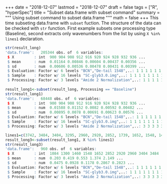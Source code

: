 +++
date = "2018-12-07"
lastmod = "2018-12-07"
draft = false
tags = ["R", "hyperSpec"]
title = "Subset data.frame with subset command"
summary = """
Using subset command to subset data.frame
"""
math = false
+++
This time subseting data.frame with `subset` fuction. The structure of the data can be checked with `str` function.
First example subsets one processing type (Baseline), second extracts only wavenumbers from the list by using `X %in% lines1` declaration.

```r
str(result_long)
'data.frame':   205344 obs. of  6 variables:
 $ X         : int  900 904 908 912 916 920 924 928 932 936 ...
 $ mean      : num  0.01164 0.00846 0.00604 0.00437 0.00356 ...
 $ sd        : num  0.00606 0.00536 0.00478 0.00431 0.00399 ...
 $ Evaluation: Factor w/ 6 levels "BCN","De-tail 1548",..: 1 1 1 1 1 1 1 1 1 1 ...
 $ Sample    : Factor w/ 16 levels "SC-glyb3.0.img",..: 1 1 1 1 1 1 1 1 1 1 ...
 $ Processing: Factor w/ 3 levels "Amide 2 Normalization",..: 1 1 1 1 1 1 1 1 1 1 ...
 
result_long1<-subset(result_long, Processing == "Baseline")
str(result_long1)
'data.frame':   68448 obs. of  6 variables:
 $ X         : int  900 904 908 912 916 920 924 928 932 936 ...
 $ mean      : num  0.01588 0.01152 0.0082 0.00592 0.00482 ...
 $ sd        : num  0.00895 0.0078 0.00691 0.00623 0.00576 ...
 $ Evaluation: Factor w/ 6 levels "BCN","De-tail 1548",..: 1 1 1 1 1 1 1 1 1 1 ...
 $ Sample    : Factor w/ 16 levels "SC-glyb3.0.img",..: 1 1 1 1 1 1 1 1 1 1 ...
 $ Processing: Factor w/ 3 levels "Amide 2 Normalization",..: 3 3 3 3 3 3 3 3 3 3 ...

lines1=c(3742, 3484, 3404, 3295, 2960, 2920, 2852, 1739, 1652, 1548, 1460, 1405, 1300, 1245,1084, 1045)
result_long3<-subset(result_long1, X %in% lines1)
str(result_long3)
'data.frame':   960 obs. of  6 variables:
 $ X         : int  1084 1300 1460 1548 1652 2852 2920 2960 3404 3484 ...
 $ mean      : num  0.203 0.419 0.553 1.374 2.149 ...
 $ sd        : num  0.0475 0.0928 0.1178 0.2867 0.2823 ...
 $ Evaluation: Factor w/ 6 levels "BCN","De-tail 1548",..: 1 1 1 1 1 1 1 1 1 1 ...
 $ Sample    : Factor w/ 16 levels "SC-glyb3.0.img",..: 1 1 1 1 1 1 1 1 1 1 ...
 $ Processing: Factor w/ 3 levels "Amide 2 Normalization",..: 3 3 3 3 3 3 3 3 3 3 ...

```
